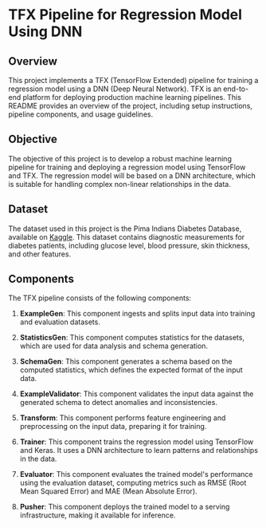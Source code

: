 # TFX Pipeline for Regression Model Using DNN

## Overview

This project implements a TFX (TensorFlow Extended) pipeline for training a regression model using a DNN (Deep Neural Network). TFX is an end-to-end platform for deploying production machine learning pipelines. This README provides an overview of the project, including setup instructions, pipeline components, and usage guidelines.

## Objective

The objective of this project is to develop a robust machine learning pipeline for training and deploying a regression model using TensorFlow and TFX. The regression model will be based on a DNN architecture, which is suitable for handling complex non-linear relationships in the data.

## Dataset

The dataset used in this project is the Pima Indians Diabetes Database, available on [Kaggle](https://www.kaggle.com/datasets/uciml/pima-indians-diabetes-database). This dataset contains diagnostic measurements for diabetes patients, including glucose level, blood pressure, skin thickness, and other features.

## Components

The TFX pipeline consists of the following components:

1. **ExampleGen**: This component ingests and splits input data into training and evaluation datasets.

2. **StatisticsGen**: This component computes statistics for the datasets, which are used for data analysis and schema generation.

3. **SchemaGen**: This component generates a schema based on the computed statistics, which defines the expected format of the input data.

4. **ExampleValidator**: This component validates the input data against the generated schema to detect anomalies and inconsistencies.

5. **Transform**: This component performs feature engineering and preprocessing on the input data, preparing it for training.

6. **Trainer**: This component trains the regression model using TensorFlow and Keras. It uses a DNN architecture to learn patterns and relationships in the data.

7. **Evaluator**: This component evaluates the trained model's performance using the evaluation dataset, computing metrics such as RMSE (Root Mean Squared Error) and MAE (Mean Absolute Error).

8. **Pusher**: This component deploys the trained model to a serving infrastructure, making it available for inference.